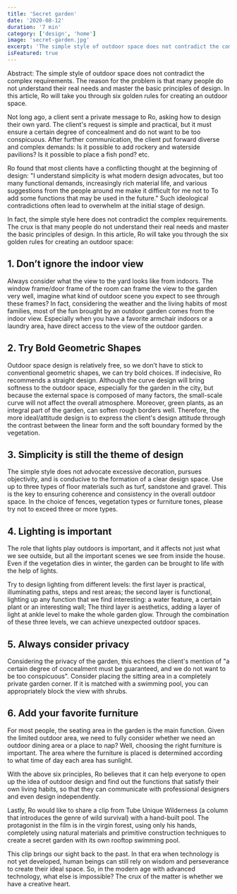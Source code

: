 ```yaml
---
title: 'Secret garden'
date: '2020-08-12'
duration: '7 min'
category: ['design', 'home']
image: 'secret-garden.jpg'
excerpt: 'The simple style of outdoor space does not contradict the complex requirements. The reason for the problem is that many people do not understand their real needs and master the basic principles of design. In this article, Ro will take you through six golden rules for creating an outdoor space.'
isFeatured: true
---
```


Abstract: The simple style of outdoor space does not contradict the complex requirements. The reason for the problem is that many people do not understand their real needs and master the basic principles of design. In this article, Ro will take you through six golden rules for creating an outdoor space.

Not long ago, a client sent a private message to Ro, asking how to design their own yard. The client's request is simple and practical, but it must ensure a certain degree of concealment and do not want to be too conspicuous. After further communication, the client put forward diverse and complex demands: Is it possible to add rockery and waterside pavilions? Is it possible to place a fish pond? etc.

Ro found that most clients have a conflicting thought at the beginning of design: "I understand simplicity is what modern design advocates, but too many functional demands, increasingly rich material life, and various suggestions from the people around me make it difficult for me not to To add some functions that may be used in the future." Such ideological contradictions often lead to overwhelm at the initial stage of design.

In fact, the simple style here does not contradict the complex requirements. The crux is that many people do not understand their real needs and master the basic principles of design. In this article, Ro will take you through the six golden rules for creating an outdoor space:

## 1. Don’t ignore the indoor view

Always consider what the view to the yard looks like from indoors. The window frame/door frame of the room can frame the view to the garden very well, imagine what kind of outdoor scene you expect to see through these frames? In fact, considering the weather and the living habits of most families, most of the fun brought by an outdoor garden comes from the indoor view. Especially when you have a favorite armchair indoors or a laundry area, have direct access to the view of the outdoor garden.

## 2. Try Bold Geometric Shapes

Outdoor space design is relatively free, so we don’t have to stick to conventional geometric shapes, we can try bold choices. If indecisive, Ro recommends a straight design. Although the curve design will bring softness to the outdoor space, especially for the garden in the city, but because the external space is composed of many factors, the small-scale curve will not affect the overall atmosphere. Moreover, green plants, as an integral part of the garden, can soften rough borders well. Therefore, the more ideal/attitude design is to express the client's design attitude through the contrast between the linear form and the soft boundary formed by the vegetation.

## 3. Simplicity is still the theme of design

The simple style does not advocate excessive decoration, pursues objectivity, and is conducive to the formation of a clear design space. Use up to three types of floor materials such as turf, sandstone and gravel. This is the key to ensuring coherence and consistency in the overall outdoor space. In the choice of fences, vegetation types or furniture tones, please try not to exceed three or more types.

## 4. Lighting is important

The role that lights play outdoors is important, and it affects not just what we see outside, but all the important scenes we see from inside the house. Even if the vegetation dies in winter, the garden can be brought to life with the help of lights.

Try to design lighting from different levels: the first layer is practical, illuminating paths, steps and rest areas; the second layer is functional, lighting up any function that we find interesting: a water feature, a certain plant or an interesting wall; The third layer is aesthetics, adding a layer of light at ankle level to make the whole garden glow. Through the combination of these three levels, we can achieve unexpected outdoor spaces.

## 5. Always consider privacy

Considering the privacy of the garden, this echoes the client's mention of "a certain degree of concealment must be guaranteed, and we do not want to be too conspicuous". Consider placing the sitting area in a completely private garden corner. If it is matched with a swimming pool, you can appropriately block the view with shrubs.

## 6. Add your favorite furniture

For most people, the seating area in the garden is the main function. Given the limited outdoor area, we need to fully consider whether we need an outdoor dining area or a place to nap? Well, choosing the right furniture is important. The area where the furniture is placed is determined according to what time of day each area has sunlight.

With the above six principles, Ro believes that it can help everyone to open up the idea of ​​outdoor design and find out the functions that satisfy their own living habits, so that they can communicate with professional designers and even design independently.

Lastly, Ro would like to share a clip from Tube Unique Wilderness (a column that introduces the genre of wild survival) with a hand-built pool. The protagonist in the film is in the virgin forest, using only his hands, completely using natural materials and primitive construction techniques to create a secret garden with its own rooftop swimming pool.

This clip brings our sight back to the past. In that era when technology is not yet developed, human beings can still rely on wisdom and perseverance to create their ideal space. So, in the modern age with advanced technology, what else is impossible? The crux of the matter is whether we have a creative heart.
